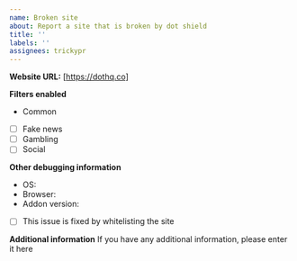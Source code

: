 ```yaml
---
name: Broken site
about: Report a site that is broken by dot shield
title: ''
labels: ''
assignees: trickypr
---
```


**Website URL:** [https://dothq.co]

**Filters enabled**

- Common
- [ ] Fake news
- [ ] Gambling
- [ ] Social

**Other debugging information**

- OS:
- Browser:
- Addon version:
- [ ] This issue is fixed by whitelisting the site

**Additional information**
If you have any additional information, please enter it here
